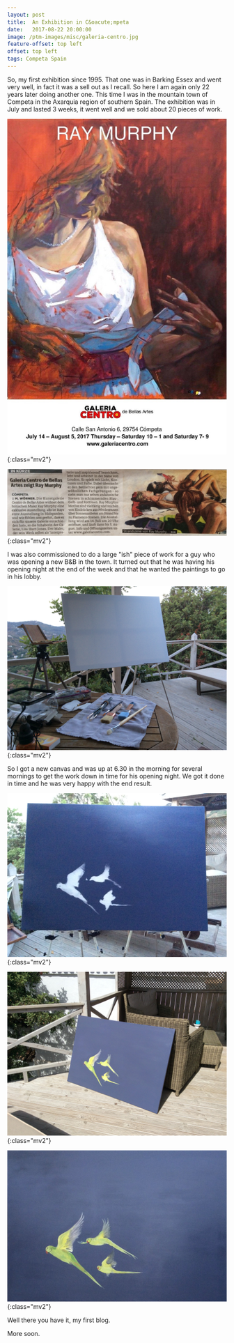 ```yaml
---
layout: post
title:  An Exhibition in C&oacute;mpeta
date:   2017-08-22 20:00:00
image: /ptm-images/misc/galeria-centro.jpg
feature-offset: top left
offset: top left
tags: Competa Spain
---
```


So, my first exhibition since 1995. That one was in Barking Essex and went very well, in fact it was a sell out as I recall. So here I am again only 22 years later doing another one.
This time I was in the mountain town of Competa in the Axarquia region of southern Spain. The exhibition was in July and lasted 3 weeks, it went well and we sold about 20 pieces of work.

![Competa1](/ptm-images/misc/galeria-centro.jpg){:class="mv2"}

![Competa1](/ptm-images/misc/galeria-centro-rm-newspaper.jpg){:class="mv2"}

I was also commissioned to do a large "ish" piece of work for a guy who was opening a new B&B in the town. It turned out that he was having his opening night at the end of the week and that he wanted the paintings to go in his lobby. 

![Competa1](/ptm-images/how/how-43.jpg){:class="mv2"}

So I got a new canvas and was up at 6.30 in the morning for several mornings to get the work down in time for his opening night. We got it done in time and he was very happy with the end result. 

![Competa2](/ptm-images/how/how-44.jpg){:class="mv2"}

![Competa3](/ptm-images/how/how-45.jpg){:class="mv2"}

![Competa4](/ptm-images/how/how-46.jpg){:class="mv2"}

Well there you have it, my first blog.

More soon.
